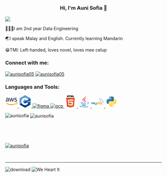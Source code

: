 
### <div align="center">Hi, I'm Auni Sofia 🌸</div>  

<div align="left">
<img src="https://komarev.com/ghpvc/?username=Aunisofia&&style=flat-square" align="center" />
</div>  
  
👩🏼‍🎓I am 2nd year Data Engineering  
  

🌏I speak Malay and English. Currently learning Mandarin   
  

😁TMI: Left-handed, loves novel, loves mee celup  

<h3 align="left">Connect with me:</h3>
<p align="left">
<a href="https://linkedin.com/in/aunisofia05" target="blank"><img align="center" src="https://raw.githubusercontent.com/rahuldkjain/github-profile-readme-generator/master/src/images/icons/Social/linked-in-alt.svg" alt="aunisofia05" height="30" width="40" /></a>
<a href="https://www.hackerrank.com/aunisofia05" target="blank"><img align="center" src="https://raw.githubusercontent.com/rahuldkjain/github-profile-readme-generator/master/src/images/icons/Social/hackerrank.svg" alt="aunisofia05" height="30" width="40" /></a>
</p>

<h3 align="left">Languages and Tools:</h3>
<p align="left"> <a href="https://aws.amazon.com" target="_blank" rel="noreferrer"> <img src="https://raw.githubusercontent.com/devicons/devicon/master/icons/amazonwebservices/amazonwebservices-original-wordmark.svg" alt="aws" width="40" height="40"/> </a> <a href="https://www.w3schools.com/cpp/" target="_blank" rel="noreferrer"> <img src="https://raw.githubusercontent.com/devicons/devicon/master/icons/cplusplus/cplusplus-original.svg" alt="cplusplus" width="40" height="40"/> </a> <a href="https://www.figma.com/" target="_blank" rel="noreferrer"> <img src="https://www.vectorlogo.zone/logos/figma/figma-icon.svg" alt="figma" width="40" height="40"/> </a> <a href="https://cloud.google.com" target="_blank" rel="noreferrer"> <img src="https://www.vectorlogo.zone/logos/google_cloud/google_cloud-icon.svg" alt="gcp" width="40" height="40"/> </a> <a href="https://www.w3.org/html/" target="_blank" rel="noreferrer"> <img src="https://raw.githubusercontent.com/devicons/devicon/master/icons/html5/html5-original-wordmark.svg" alt="html5" width="40" height="40"/> </a> <a href="https://www.java.com" target="_blank" rel="noreferrer"> <img src="https://raw.githubusercontent.com/devicons/devicon/master/icons/java/java-original.svg" alt="java" width="40" height="40"/> </a> <a href="https://www.mysql.com/" target="_blank" rel="noreferrer"> <img src="https://raw.githubusercontent.com/devicons/devicon/master/icons/mysql/mysql-original-wordmark.svg" alt="mysql" width="40" height="40"/> </a> <a href="https://www.python.org" target="_blank" rel="noreferrer"> <img src="https://raw.githubusercontent.com/devicons/devicon/master/icons/python/python-original.svg" alt="python" width="40" height="40"/> </a> </p>

<p><img align="left" src="https://github-readme-stats.vercel.app/api/top-langs?username=aunisofia&show_icons=true&locale=en&layout=compact" alt="aunisofia" /></p>

<p>&nbsp;<img align="center" src="https://github-readme-stats.vercel.app/api?username=aunisofia&show_icons=true&locale=en" alt="aunisofia" /></p>
  
<br/> 

<br/>  


  
<br/>  

<p align="left"> <a href="https://github.com/ryo-ma/github-profile-trophy"><img src="https://github-profile-trophy.vercel.app/?username=aunisofia" alt="aunisofia" /></a> </p>

<br />

----
![download](https://github.com/user-attachments/assets/7c78dc1f-e3f3-44d6-a099-e2d87fd708e4)  ![We Heart It](https://github.com/user-attachments/assets/e449146c-e073-43e3-a1d6-98d4d39488d5)

